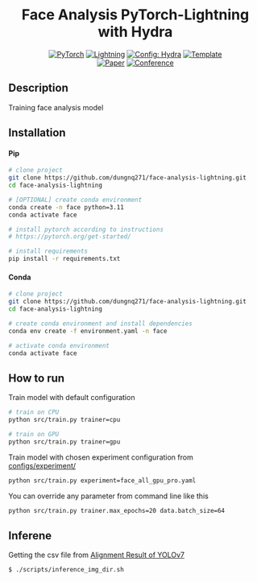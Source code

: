 <div align="center">

# Face Analysis PyTorch-Lightning with Hydra

<a href="https://pytorch.org/get-started/locally/"><img alt="PyTorch" src="https://img.shields.io/badge/PyTorch-ee4c2c?logo=pytorch&logoColor=white"></a>
<a href="https://pytorchlightning.ai/"><img alt="Lightning" src="https://img.shields.io/badge/-Lightning-792ee5?logo=pytorchlightning&logoColor=white"></a>
<a href="https://hydra.cc/"><img alt="Config: Hydra" src="https://img.shields.io/badge/Config-Hydra-89b8cd"></a>
<a href="https://github.com/ashleve/lightning-hydra-template"><img alt="Template" src="https://img.shields.io/badge/-Lightning--Hydra--Template-017F2F?style=flat&logo=github&labelColor=gray"></a><br>
[![Paper](http://img.shields.io/badge/paper-arxiv.1001.2234-B31B1B.svg)](https://www.nature.com/articles/nature14539)
[![Conference](http://img.shields.io/badge/AnyConference-year-4b44ce.svg)](https://papers.nips.cc/paper/2020)

</div>

## Description

Training face analysis model

## Installation

#### Pip

```bash
# clone project
git clone https://github.com/dungnq271/face-analysis-lightning.git
cd face-analysis-lightning

# [OPTIONAL] create conda environment
conda create -n face python=3.11
conda activate face

# install pytorch according to instructions
# https://pytorch.org/get-started/

# install requirements
pip install -r requirements.txt
```

#### Conda

```bash
# clone project
git clone https://github.com/dungnq271/face-analysis-lightning.git
cd face-analysis-lightning

# create conda environment and install dependencies
conda env create -f environment.yaml -n face

# activate conda environment
conda activate face
```

## How to run

Train model with default configuration

```bash
# train on CPU
python src/train.py trainer=cpu

# train on GPU
python src/train.py trainer=gpu
```

Train model with chosen experiment configuration from [configs/experiment/](configs/experiment/)

```bash
python src/train.py experiment=face_all_gpu_pro.yaml
```

You can override any parameter from command line like this

```bash
python src/train.py trainer.max_epochs=20 data.batch_size=64
```

## Inferene
Getting the csv file from [Alignment Result of YOLOv7](https://github.com/dungnq271/yolov7)
```
$ ./scripts/inference_img_dir.sh
```